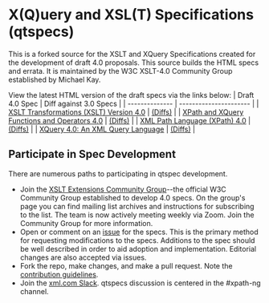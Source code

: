 # X(Q)uery and XSL(T) Specifications (qtspecs)
This is a forked source for the XSLT and XQuery Specifications created for the development of draft 4.0 proposals. This source builds the HTML specs and errata. It is maintained by the W3C XSLT-4.0 Community Group established by Michael Kay.

View the latest HTML version of the draft specs via the links below:
| Draft 4.0 Spec | Diff against 3.0 Specs |
| -------------- | ---------------------- |
| [XSLT Transformations (XSLT) Version 4.0](https://qt4cg.org/branch/master/xslt-40/Overview.html) | [(Diffs)](https://qt4cg.org/branch/master/xslt-40/Overview-diff.html) |
| [XPath and XQuery Functions and Operators 4.0](https://qt4cg.org/branch/master/xpath-functions-40/Overview.html) | [(Diffs)](https://qt4cg.org/branch/master/xpath-functions-40/Overview-diff.html) |
| [XML Path Language (XPath) 4.0](https://qt4cg.org/branch/master/xquery-40/xpath-40.html) | [(Diffs)](https://qt4cg.org/branch/master/xquery-40/xpath-40-diff.html) |
| [XQuery 4.0: An XML Query Language](https://qt4cg.org/branch/master/xquery-40/xquery-40.html) | [(Diffs)](https://qt4cg.org/branch/master/xquery-40/xquery-40-diff.html) |

## Participate in Spec Development
There are numerous paths to participating in qtspec development.

* Join the [XSLT Extensions Community Group](https://www.w3.org/community/xslt-40/)--the official W3C Community Group established to develop 4.0 specs. On the group's page you can find mailing list archives and instructions for subscribing to the list. The team is now actively meeting weekly via Zoom. Join the Community Group for more information.
* Open or comment on an [issue](https://github.com/qt4cg/qtspecs/issues) for the specs. This is the primary method for requesting modifications to the specs. Additions to the spec should be well described in order to aid adoption and implementation. Editorial changes are also accepted via issues.
* Fork the repo, make changes, and make a pull request. Note the [contribution guidelines](https://github.com/qt4cg/qtspecs/blob/02722859c851355969a93665c773d2a621b7448f/CONTRIBUTING.md).
* Join the [xml.com Slack](https://join.slack.com/t/xmlcom/shared_invite/zt-1g1yparfo-8JBa2o4zlh_UgxiIwiqwjQ). qtspecs discussion is centered in the #xpath-ng channel.

